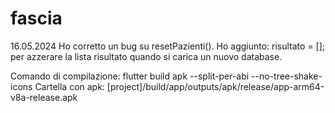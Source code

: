 # fascia

16.05.2024
Ho corretto un bug su resetPazienti().
Ho aggiunto:
risultato = [];
per azzerare la lista risultato quando si carica un nuovo database.

Comando di compilazione:
flutter build apk --split-per-abi --no-tree-shake-icons
Cartella con apk:
[project]/build/app/outputs/apk/release/app-arm64-v8a-release.apk